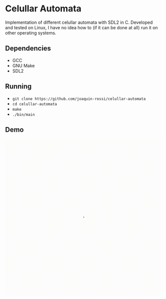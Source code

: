 # Celullar Automata
Implementation of different celullar automata with SDL2 in C. Developed and tested on Linux, I have no idea how to (if it can be done at all) run it on other operating systems.

## Dependencies
* GCC
* GNU Make
* SDL2

## Running
* `git clone https://github.com/joaquin-rossi/celullar-automata`
* `cd celullar-automata`
* `make`
* `./bin/main`

## Demo
![](demo.gif)

